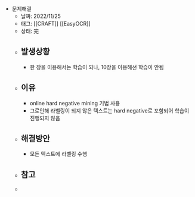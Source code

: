- 문제해결
	- 날짜: 2022/11/25
	- 태그: [[CRAFT]] [[EasyOCR]]
	- 상태: 完
	- ## 발생상황
		- 한 장을 이용해서는 학습이 되나, 10장을 이용해선 학습이 안됨
	- ## 이유
		- online hard negative mining 기법 사용
		- 그로인해 라벨링이 되지 않은 텍스트는 hard negative로 포함되어 학습이 진행되지 않음
	- ## 해결방안
		- 모든 텍스트에 라벨링 수행
	- ## 참고
	-